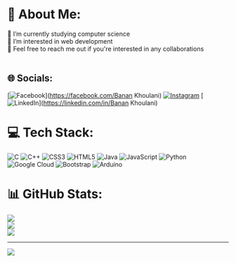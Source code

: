 # 💫 About Me:
🌱 I’m currently studying computer science<br>🔭 I’m interested in web development<br>👯 Feel free to reach me out if you're interested in any collaborations <br><br>


## 🌐 Socials:
[![Facebook](https://img.shields.io/badge/Facebook-%231877F2.svg?logo=Facebook&logoColor=white)](https://facebook.com/Banan Khoulani) [![Instagram](https://img.shields.io/badge/Instagram-%23E4405F.svg?logo=Instagram&logoColor=white)](https://instagram.com/banankhoulani) [![LinkedIn](https://img.shields.io/badge/LinkedIn-%230077B5.svg?logo=linkedin&logoColor=white)](https://linkedin.com/in/Banan Khoulani) 

# 💻 Tech Stack:
![C](https://img.shields.io/badge/c-%2300599C.svg?style=for-the-badge&logo=c&logoColor=white) ![C++](https://img.shields.io/badge/c++-%2300599C.svg?style=for-the-badge&logo=c%2B%2B&logoColor=white) ![CSS3](https://img.shields.io/badge/css3-%231572B6.svg?style=for-the-badge&logo=css3&logoColor=white) ![HTML5](https://img.shields.io/badge/html5-%23E34F26.svg?style=for-the-badge&logo=html5&logoColor=white) ![Java](https://img.shields.io/badge/java-%23ED8B00.svg?style=for-the-badge&logo=java&logoColor=white) ![JavaScript](https://img.shields.io/badge/javascript-%23323330.svg?style=for-the-badge&logo=javascript&logoColor=%23F7DF1E) ![Python](https://img.shields.io/badge/python-3670A0?style=for-the-badge&logo=python&logoColor=ffdd54) ![Google Cloud](https://img.shields.io/badge/Google%20Cloud-%234285F4.svg?style=for-the-badge&logo=google-cloud&logoColor=white) ![Bootstrap](https://img.shields.io/badge/bootstrap-%23563D7C.svg?style=for-the-badge&logo=bootstrap&logoColor=white) ![Arduino](https://img.shields.io/badge/-Arduino-00979D?style=for-the-badge&logo=Arduino&logoColor=white)
# 📊 GitHub Stats:
![](https://github-readme-stats.vercel.app/api?username=Banan-Khoulani&theme=dark&hide_border=false&include_all_commits=false&count_private=true)<br/>
![](https://github-readme-streak-stats.herokuapp.com/?user=Banan-Khoulani&theme=dark&hide_border=false)<br/>
![](https://github-readme-stats.vercel.app/api/top-langs/?username=Banan-Khoulani&theme=dark&hide_border=false&include_all_commits=false&count_private=true&layout=compact)

---
[![](https://visitcount.itsvg.in/api?id=Banan-Khoulani&icon=0&color=0)](https://visitcount.itsvg.in)

<!-- Proudly created with GPRM ( https://gprm.itsvg.in ) -->
